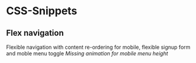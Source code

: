 # CSS-Snippets
## Flex navigation
Flexible navigation with content re-ordering for mobile, flexible signup form and moble menu toggle
_Missing animation for mobile menu height_

